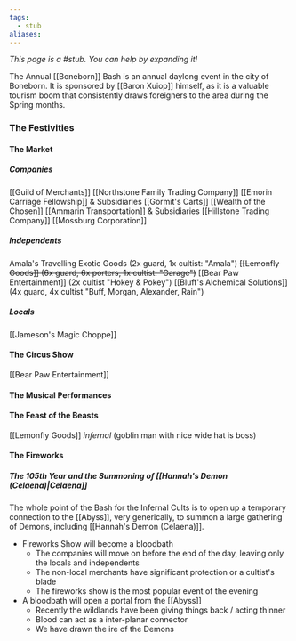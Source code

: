 ```yaml
---
tags:
  - stub
aliases:
---
```


*This page is a #stub. You can help by expanding it!*

The Annual [[Boneborn]] Bash is an annual daylong event in the city of Boneborn. It is sponsored by [[Baron Xuiop]] himself, as it is a valuable tourism boom that consistently draws foreigners to the area during the Spring months.

### The Festivities
#### The Market
##### Companies
[[Guild of Merchants]]
[[Northstone Family Trading Company]]
[[Emorin Carriage Fellowship]] & Subsidiaries
[[Gormit's Carts]]
[[Wealth of the Chosen]]
[[Ammarin Transportation]] & Subsidiaries
[[Hillstone Trading Company]]
[[Mossburg Corporation]]
##### Independents
Amala's Travelling Exotic Goods (2x guard, 1x cultist: "Amala")
~~[[Lemonfly Goods]] (6x guard, 6x porters, 1x cultist: "Garage")~~
[[Bear Paw Entertainment]] (2x cultist "Hokey & Pokey")
[[Bluff's Alchemical Solutions]] (4x guard, 4x cultist "Buff, Morgan, Alexander, Rain")
##### Locals
[[Jameson's Magic Choppe]]
#### The Circus Show
[[Bear Paw Entertainment]]
#### The Musical Performances
#### The Feast of the Beasts
[[Lemonfly Goods]] *infernal* (goblin man with nice wide hat is boss)
#### The Fireworks

##### The 105th Year and the Summoning of [[Hannah's Demon (Celaena)|Celaena]]
The whole point of the Bash for the Infernal Cults is to open up a temporary connection to the [[Abyss]], very generically, to summon a large gathering of Demons, including [[Hannah's Demon (Celaena)]]. 

- Fireworks Show will become a bloodbath
	- The companies will move on before the end of the day, leaving only the locals and independents
	- The non-local merchants have significant protection or a cultist's blade
	- The fireworks show is the most popular event of the evening
- A bloodbath will open a portal from the [[Abyss]]
	- Recently the wildlands have been giving things back / acting thinner
	- Blood can act as a inter-planar connector
	- We have drawn the ire of the Demons 